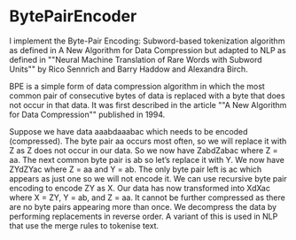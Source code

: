 # BytePairEncoder

I implement the Byte-Pair Encoding: Subword-based tokenization algorithm as defined in A New Algorithm for Data Compression but adapted to NLP as defined in ""Neural Machine Translation of Rare Words with Subword Units""
by Rico Sennrich and Barry Haddow and Alexandra Birch.

BPE is a simple form of data compression algorithm in which the most common pair of consecutive bytes of data is replaced with a byte that does not occur in that data. It was first described in the article ""A New Algorithm for Data Compression"" published in 1994. 

Suppose we have data aaabdaaabac which needs to be encoded (compressed). The byte pair aa occurs most often, so we will replace it with Z as Z does not occur in our data. So we now have ZabdZabac where Z = aa. The next common byte pair is ab so let’s replace it with Y. We now have ZYdZYac where Z = aa and Y = ab. The only byte pair left is ac which appears as just one so we will not encode it. We can use recursive byte pair encoding to encode ZY as X. Our data has now transformed into XdXac where X = ZY, Y = ab, and Z = aa. It cannot be further compressed as there are no byte pairs appearing more than once. We decompress the data by performing replacements in reverse order. 
A variant of this is used in NLP that use the merge rules to tokenise text.

